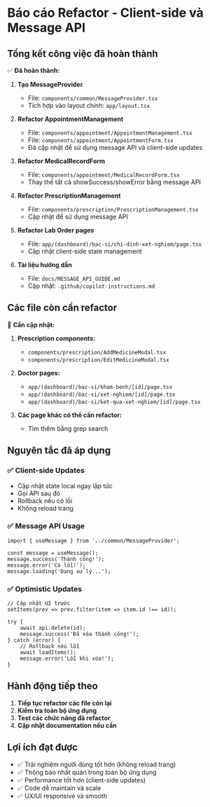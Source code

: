 # Báo cáo Refactor - Client-side và Message API

## Tổng kết công việc đã hoàn thành

✅ **Đã hoàn thành:**

1. **Tạo MessageProvider** 
   - File: `components/common/MessageProvider.tsx`
   - Tích hợp vào layout chính: `app/layout.tsx`

2. **Refactor AppointmentManagement**
   - File: `components/appointment/AppointmentManagement.tsx`
   - File: `components/appointment/AppointmentForm.tsx`
   - Đã cập nhật để sử dụng message API và client-side updates

3. **Refactor MedicalRecordForm**
   - File: `components/appointment/MedicalRecordForm.tsx`
   - Thay thế tất cả showSuccess/showError bằng message API

4. **Refactor PrescriptionManagement**
   - File: `components/prescription/PrescriptionManagement.tsx`
   - Cập nhật để sử dụng message API

5. **Refactor Lab Order pages**
   - File: `app/(dashboard)/bac-si/chi-dinh-xet-nghiem/page.tsx`
   - Cập nhật client-side state management

6. **Tài liệu hướng dẫn**
   - File: `docs/MESSAGE_API_GUIDE.md`
   - Cập nhật: `.github/copilot-instructions.md`

## Các file còn cần refactor

🔄 **Cần cập nhật:**

1. **Prescription components:**
   - `components/prescription/AddMedicineModal.tsx`
   - `components/prescription/EditMedicineModal.tsx`

2. **Doctor pages:**
   - `app/(dashboard)/bac-si/kham-benh/[id]/page.tsx`
   - `app/(dashboard)/bac-si/xet-nghiem/[id]/page.tsx`
   - `app/(dashboard)/bac-si/ket-qua-xet-nghiem/[id]/page.tsx`

3. **Các page khác có thể cần refactor:**
   - Tìm thêm bằng grep search

## Nguyên tắc đã áp dụng

### ✅ Client-side Updates
- Cập nhật state local ngay lập tức
- Gọi API sau đó
- Rollback nếu có lỗi
- Không reload trang

### ✅ Message API Usage
```tsx
import { useMessage } from '../common/MessageProvider';

const message = useMessage();
message.success('Thành công!');
message.error('Có lỗi!');
message.loading('Đang xử lý...');
```

### ✅ Optimistic Updates
```tsx
// Cập nhật UI trước
setItems(prev => prev.filter(item => item.id !== id));

try {
    await api.delete(id);
    message.success('Đã xóa thành công!');
} catch (error) {
    // Rollback nếu lỗi
    await loadItems();
    message.error('Lỗi khi xóa!');
}
```

## Hành động tiếp theo

1. **Tiếp tục refactor các file còn lại**
2. **Kiểm tra toàn bộ ứng dụng**
3. **Test các chức năng đã refactor**
4. **Cập nhật documentation nếu cần**

## Lợi ích đạt được

- ✅ Trải nghiệm người dùng tốt hơn (không reload trang)
- ✅ Thông báo nhất quán trong toàn bộ ứng dụng
- ✅ Performance tốt hơn (client-side updates)
- ✅ Code dễ maintain và scale
- ✅ UX/UI responsive và smooth